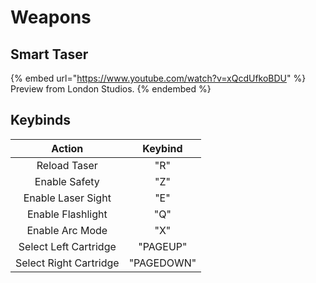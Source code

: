 # Weapons

## Smart Taser

{% embed url="https://www.youtube.com/watch?v=xQcdUfkoBDU" %}
Preview from London Studios.
{% endembed %}

## **Keybinds**

|         Action         |   Keybind  |
| :--------------------: | :--------: |
|      Reload Taser      |     "R"    |
|      Enable Safety     |     "Z"    |
|   Enable Laser Sight   |     "E"    |
|    Enable Flashlight   |     "Q"    |
|     Enable Arc Mode    |     "X"    |
|  Select Left Cartridge |  "PAGEUP"  |
| Select Right Cartridge | "PAGEDOWN" |
